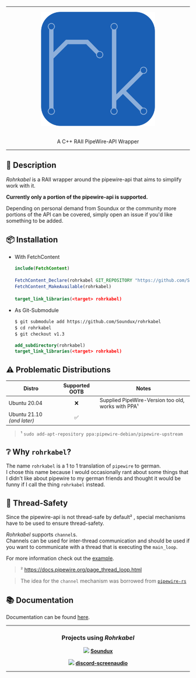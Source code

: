 <hr/>

<div align="center"> 
    <img src="assets/logo.svg" height=312>
</div>

<br/>

<p align="center">
    A C++ RAII PipeWire-API Wrapper
</p>

<hr/>

## 📃 Description

<div align="left">

_Rohrkabel_ is a RAII wrapper around the pipewire-api that aims to simplify work with it.

**Currently only a portion of the pipewire-api is supported.**  

Depending on personal demand from Soundux or the community more portions of the API can be covered, simply open an issue if you'd like something to be added.

</div>

## 📦 Installation

<div align="left">

- With FetchContent
  ```cmake
  include(FetchContent)

  FetchContent_Declare(rohrkabel GIT_REPOSITORY "https://github.com/Soundux/rohrkabel" GIT_TAG v1.3)
  FetchContent_MakeAvailable(rohrkabel)

  target_link_libraries(<target> rohrkabel)
  ```
- As Git-Submodule
  ```bash
  $ git submodule add https://github.com/Soundux/rohrkabel
  $ cd rohrkabel
  $ git checkout v1.3
  ```
  ```cmake
  add_subdirectory(rohrkabel)
  target_link_libraries(<target> rohrkabel)
  ```


</div>

## ⚠️ Problematic Distributions

<center>

| Distro                     | Supported OOTB | Notes                                              |
| -------------------------- | :------------: | -------------------------------------------------- |
| Ubuntu 20.04               |       ❌        | Supplied PipeWire-Version too old, works with PPA¹ |
| Ubuntu 21.10 _(and later)_ |       ✅        |                                                    |

<div align="left">

> ¹ `sudo add-apt-repository ppa:pipewire-debian/pipewire-upstream`

</div>

</center>

## ❔ Why `rohrkabel`?

<div align="left">

The name `rohrkabel` is a 1 to 1 translation of `pipewire` to german.  
I chose this name because I would occasionally rant about some things that I didn't like about pipewire to my german friends and thought it would be funny if I call the thing `rohrkabel` instead.

</div>

## 🧵 Thread-Safety


<div align="left">

Since the pipewire-api is not thread-safe by default² , special mechanisms have to be used to ensure thread-safety.  

*Rohrkabel* supports `channel`s.  
Channels can be used for inter-thread communication and should be used if you want to communicate with a thread that is executing the `main_loop`.

For more information check out the [example](examples/channels/).

> ² https://docs.pipewire.org/page_thread_loop.html  

> The idea for the `channel` mechanism was borrowed from [`pipewire-rs`](https://pipewire.pages.freedesktop.org/pipewire-rs/pipewire/channel/index.html#examples) 

</div>

## 📚 Documentation

Documentation can be found [here](https://curve.github.io/rohrkabel.docs/).

---

<div align="center">

### Projects using _Rohrkabel_
<img src="https://avatars.githubusercontent.com/u/74979035?s=200&v=4" width=15/> <b>[Soundux](https://github.com/Soundux)</b>

<img src="https://raw.githubusercontent.com/maltejur/discord-screenaudio/master/assets/de.shorsh.discord-screenaudio.png" width=15/> <b>[discord-screenaudio](https://github.com/maltejur/discord-screenaudio)</b>

</div>

---